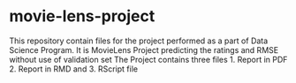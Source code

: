 # movie-lens-project
This repository contain files for the project performed as a part of Data Science Program. 
It is MovieLens Project predicting the ratings and RMSE without use of validation set
The Project contains three files 1. Report in PDF 2. Report in RMD and 3. RScript file
